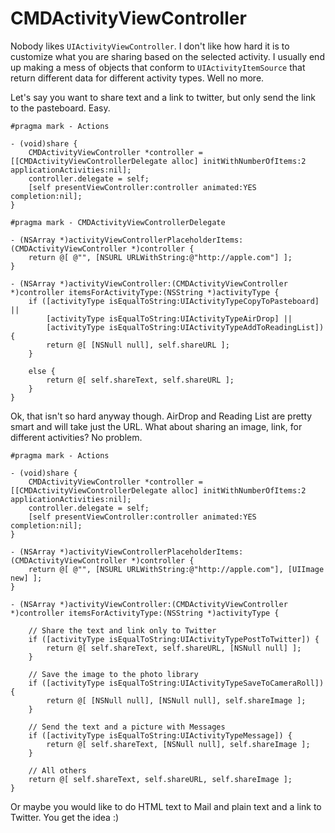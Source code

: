 # CMDActivityViewController

Nobody likes `UIActivityViewController`. I don't like how hard it is to customize what you are sharing based on the selected activity. I usually end up making a mess of objects that conform to `UIActivityItemSource` that return different data for different activity types. Well no more.

Let's say you want to share text and a link to twitter, but only send the link to the pasteboard. Easy.

```
#pragma mark - Actions

- (void)share {
    CMDActivityViewController *controller = [[CMDActivityViewControllerDelegate alloc] initWithNumberOfItems:2 applicationActivities:nil];
    controller.delegate = self;
    [self presentViewController:controller animated:YES completion:nil];
}

#pragma mark - CMDActivityViewControllerDelegate

- (NSArray *)activityViewControllerPlaceholderItems:(CMDActivityViewController *)controller {
    return @[ @"", [NSURL URLWithString:@"http://apple.com"] ];
}

- (NSArray *)activityViewController:(CMDActivityViewController *)controller itemsForActivityType:(NSString *)activityType {
    if ([activityType isEqualToString:UIActivityTypeCopyToPasteboard] ||
        [activityType isEqualToString:UIActivityTypeAirDrop] ||
        [activityType isEqualToString:UIActivityTypeAddToReadingList]) {
        return @[ [NSNull null], self.shareURL ];
    }

    else {
        return @[ self.shareText, self.shareURL ];
    }
}
```

Ok, that isn't so hard anyway though. AirDrop and Reading List are pretty smart and will take just the URL. What about sharing an image, link, for different activities? No problem.

```
#pragma mark - Actions

- (void)share {
    CMDActivityViewController *controller = [[CMDActivityViewControllerDelegate alloc] initWithNumberOfItems:2 applicationActivities:nil];
    controller.delegate = self;
    [self presentViewController:controller animated:YES completion:nil];
}

- (NSArray *)activityViewControllerPlaceholderItems:(CMDActivityViewController *)controller {
    return @[ @"", [NSURL URLWithString:@"http://apple.com"], [UIImage new] ];
}

- (NSArray *)activityViewController:(CMDActivityViewController *)controller itemsForActivityType:(NSString *)activityType {

    // Share the text and link only to Twitter
    if ([activityType isEqualToString:UIActivityTypePostToTwitter]) {
        return @[ self.shareText, self.shareURL, [NSNull null] ];
    }

    // Save the image to the photo library
    if ([activityType isEqualToString:UIActivityTypeSaveToCameraRoll]) {
        return @[ [NSNull null], [NSNull null], self.shareImage ];
    }

    // Send the text and a picture with Messages
    if ([activityType isEqualToString:UIActivityTypeMessage]) {
        return @[ self.shareText, [NSNull null], self.shareImage ];
    }

    // All others
    return @[ self.shareText, self.shareURL, self.shareImage ];
}
```

Or maybe you would like to do HTML text to Mail and plain text and a link to Twitter. You get the idea :)
